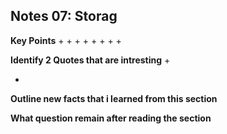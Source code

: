 ## Notes 07: Storag

**Key Points**
+ 
+ 
+ 
+ 
+ 
+
+
+ 

**Identify 2 Quotes that are intresting**
+ 

+ 

**Outline new facts that i learned from this section**



**What question remain after reading the section**
